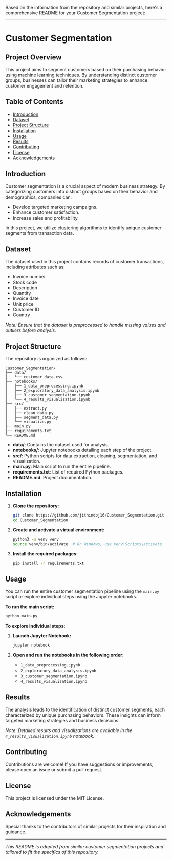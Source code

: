 Based on the information from the repository and similar projects, here's a comprehensive README for your Customer Segmentation project:

---

# Customer Segmentation

## Project Overview

This project aims to segment customers based on their purchasing behavior using machine learning techniques. By understanding distinct customer groups, businesses can tailor their marketing strategies to enhance customer engagement and retention.

## Table of Contents

- [Introduction](#introduction)
- [Dataset](#dataset)
- [Project Structure](#project-structure)
- [Installation](#installation)
- [Usage](#usage)
- [Results](#results)
- [Contributing](#contributing)
- [License](#license)
- [Acknowledgements](#acknowledgements)

## Introduction

Customer segmentation is a crucial aspect of modern business strategy. By categorizing customers into distinct groups based on their behavior and demographics, companies can:

- Develop targeted marketing campaigns.
- Enhance customer satisfaction.
- Increase sales and profitability.

In this project, we utilize clustering algorithms to identify unique customer segments from transaction data.

## Dataset

The dataset used in this project contains records of customer transactions, including attributes such as:

- Invoice number
- Stock code
- Description
- Quantity
- Invoice date
- Unit price
- Customer ID
- Country

*Note: Ensure that the dataset is preprocessed to handle missing values and outliers before analysis.*

## Project Structure

The repository is organized as follows:

```
Customer_Segmentation/
├── data/
│   └── customer_data.csv
├── notebooks/
│   ├── 1_data_preprocessing.ipynb
│   ├── 2_exploratory_data_analysis.ipynb
│   ├── 3_customer_segmentation.ipynb
│   └── 4_results_visualization.ipynb
├── src/
│   ├── extract.py
│   ├── clean_data.py
│   ├── segment_data.py
│   └── visualize.py
├── main.py
├── requirements.txt
└── README.md
```

- **data/**: Contains the dataset used for analysis.
- **notebooks/**: Jupyter notebooks detailing each step of the project.
- **src/**: Python scripts for data extraction, cleaning, segmentation, and visualization.
- **main.py**: Main script to run the entire pipeline.
- **requirements.txt**: List of required Python packages.
- **README.md**: Project documentation.

## Installation

1. **Clone the repository:**

   ```bash
   git clone https://github.com/jithindbj16/Customer_Segmentation.git
   cd Customer_Segmentation
   ```

2. **Create and activate a virtual environment:**

   ```bash
   python3 -m venv venv
   source venv/bin/activate  # On Windows, use venv\Scripts\activate
   ```

3. **Install the required packages:**

   ```bash
   pip install -r requirements.txt
   ```

## Usage

You can run the entire customer segmentation pipeline using the `main.py` script or explore individual steps using the Jupyter notebooks.

**To run the main script:**

```bash
python main.py
```

**To explore individual steps:**

1. **Launch Jupyter Notebook:**

   ```bash
   jupyter notebook
   ```

2. **Open and run the notebooks in the following order:**

   - `1_data_preprocessing.ipynb`
   - `2_exploratory_data_analysis.ipynb`
   - `3_customer_segmentation.ipynb`
   - `4_results_visualization.ipynb`

## Results

The analysis leads to the identification of distinct customer segments, each characterized by unique purchasing behaviors. These insights can inform targeted marketing strategies and business decisions.

*Note: Detailed results and visualizations are available in the `4_results_visualization.ipynb` notebook.*

## Contributing

Contributions are welcome! If you have suggestions or improvements, please open an issue or submit a pull request.

## License

This project is licensed under the MIT License.

## Acknowledgements

Special thanks to the contributors of similar projects for their inspiration and guidance.

---

*This README is adapted from similar customer segmentation projects and tailored to fit the specifics of this repository.* 